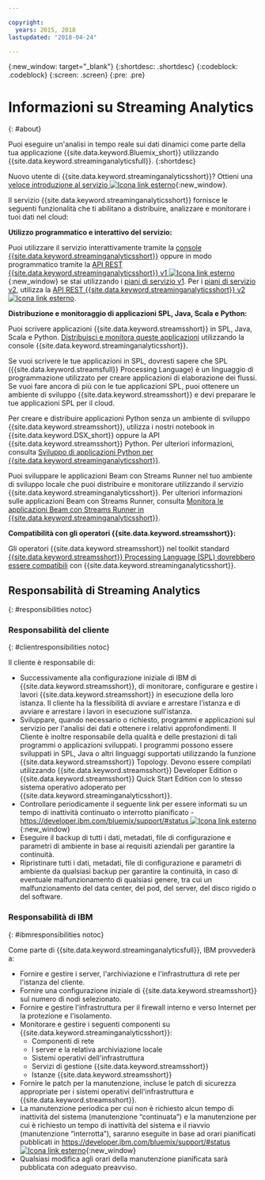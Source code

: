 ```yaml
---

copyright:
  years: 2015, 2018
lastupdated: "2018-04-24"

---
```


<!-- Attribute definitions -->
{:new_window: target="_blank"}
{:shortdesc: .shortdesc}
{:codeblock: .codeblock}
{:screen: .screen}
{:pre: .pre}

# Informazioni su Streaming Analytics
{: #about}

Puoi eseguire un'analisi in tempo reale sui dati dinamici come parte della tua applicazione {{site.data.keyword.Bluemix_short}} utilizzando
			{{site.data.keyword.streaminganalyticsfull}}.
{:shortdesc}

Nuovo utente di {{site.data.keyword.streaminganalyticsshort}}? Ottieni una [veloce introduzione al servizio ![Icona link esterno](../../icons/launch-glyph.svg "Icona link esterno")](https://developer.ibm.com/streamsdev/docs/streaming-analytics-now-available-bluemix-2/){:new_window}.

Il servizio {{site.data.keyword.streaminganalyticsshort}}
fornisce le seguenti funzionalità che ti abilitano a distribuire, analizzare e monitorare i tuoi dati
nel cloud:

**Utilizzo programmatico e interattivo del servizio:**

Puoi utilizzare il servizio interattivamente tramite la [console {{site.data.keyword.streaminganalyticsshort}}](/docs/services/StreamingAnalytics/c_streams_console.html) oppure in modo programmatico tramite la [API REST {{site.data.keyword.streaminganalyticsshort}} v1 ![Icona link esterno](../../icons/launch-glyph.svg "Icona link esterno")](https://console.bluemix.net/apidocs/220){:new_window} se stai utilizzando i [piani di servizio v1](/docs/services/StreamingAnalytics/service_plans.html). Per i [piani di servizio v2](/docs/services/StreamingAnalytics/service_plans.html), utilizza la [API REST {{site.data.keyword.streaminganalyticsshort}} v2 ![Icona link esterno](../../icons/launch-glyph.svg "Icona link esterno")](https://console.bluemix.net/apidocs/1939).

**Distribuzione e monitoraggio di applicazioni SPL, Java, Scala e Python:**

Puoi scrivere applicazioni {{site.data.keyword.streamsshort}} in SPL, Java, Scala e Python. [Distribuisci e monitora queste applicazioni](/docs/services/StreamingAnalytics/t_deploytocloud.html) utilizzando la console {{site.data.keyword.streaminganalyticsshort}}.

Se vuoi scrivere le tue applicazioni in SPL, dovresti sapere che SPL ({{site.data.keyword.streamsfull}} Processing Language) è un linguaggio di programmazione utilizzato per creare applicazioni di elaborazione dei flussi. Se vuoi fare ancora di più con le tue applicazioni SPL, puoi ottenere un ambiente di sviluppo {{site.data.keyword.streamsshort}} e devi preparare le tue applicazioni SPL per il cloud.

Per creare e distribuire applicazioni Python senza un ambiente di sviluppo {{site.data.keyword.streamsshort}}, utilizza i nostri notebook in {{site.data.keyword.DSX_short}} oppure la API {{site.data.keyword.streamsshort}} Python. Per ulteriori informazioni, consulta [Sviluppo di applicazioni Python per {{site.data.keyword.streaminganalyticsshort}}](/docs/services/StreamingAnalytics/t_develop_apps_python.html).

Puoi sviluppare le applicazioni Beam con Streams Runner nel tuo ambiente di sviluppo locale che puoi distribuire e monitorare utilizzando il servizio {{site.data.keyword.streaminganalyticsshort}}. Per ulteriori informazioni sulle applicazioni Beam con Streams Runner, consulta [Monitora le applicazioni Beam con Streams Runner in {{site.data.keyword.streaminganalyticsshort}}](docs/services/StreamingAnalytics/gs_beamrunner.html).


**Compatibilità con gli operatori {{site.data.keyword.streamsshort}}:**

Gli operatori {{site.data.keyword.streamsshort}} nel toolkit standard [{{site.data.keyword.streamsshort}} Processing Language (SPL) dovrebbero essere compatibili](/docs/services/StreamingAnalytics/compatible_toolkits.html) con {{site.data.keyword.streaminganalyticsshort}}.

## Responsabilità di Streaming Analytics
{: #responsibilities notoc}

### Responsabilità del cliente
{: #clientresponsibilities notoc}

Il cliente è responsabile di:

* Successivamente alla configurazione iniziale di IBM di {{site.data.keyword.streamsshort}}, di monitorare, configurare e gestire
i lavori {{site.data.keyword.streamsshort}} in esecuzione della loro istanza. Il cliente ha la flessibilità di avviare e arrestare l'istanza e di avviare e arrestare i lavori in esecuzione
sull'istanza.
* Sviluppare, quando necessario o richiesto, programmi e applicazioni sul servizio per l'analisi dei dati
e ottenere i relativi approfondimenti. Il Cliente è inoltre responsabile della qualità e delle prestazioni
di tali programmi o applicazioni sviluppati. I programmi possono essere sviluppati in SPL, Java o altri linguaggi
supportati utilizzando la funzione {{site.data.keyword.streamsshort}}
Topology. Devono essere compilati utilizzando {{site.data.keyword.streamsshort}} Developer Edition o {{site.data.keyword.streamsshort}} Quick Start Edition con lo stesso sistema operativo adoperato per {{site.data.keyword.streaminganalyticsshort}}.
* Controllare periodicamente il seguente link per essere informati su un tempo di inattività continuato o interrotto pianificato - [https://developer.ibm.com/bluemix/support/#status ![Icona link esterno](../../icons/launch-glyph.svg "Icona link esterno")](https://developer.ibm.com/bluemix/support/#status){:new_window}  
* Eseguire il backup di tutti i dati, metadati, file di configurazione e parametri di ambiente in base ai requisiti
aziendali per garantire la continuità.
* Ripristinare tutti i dati, metadati, file di configurazione e parametri di ambiente da qualsiasi backup
per garantire la continuità, in caso di eventuale malfunzionamento di qualsiasi genere, tra cui
un malfunzionamento del data center, del pod, del server, del disco rigido o del software.

### Responsabilità di IBM
{: #ibmresponsibilities notoc}

Come parte di {{site.data.keyword.streaminganalyticsfull}}, IBM provvederà a:

* Fornire e gestire i server, l'archiviazione e l'infrastruttura di rete per l'istanza del cliente.
* Fornire una configurazione iniziale di {{site.data.keyword.streamsshort}} sul numero di nodi selezionato.
* Fornire e gestire l'infrastruttura per il firewall interno e verso Internet per la protezione e
l'isolamento.
* Monitorare e gestire i seguenti componenti su {{site.data.keyword.streaminganalyticsshort}}:
	* Componenti di rete
	* I server e la relativa archiviazione locale
	* Sistemi operativi dell'infrastruttura
	* Servizi di gestione {{site.data.keyword.streamsshort}}
	* Istanze {{site.data.keyword.streamsshort}}
* Fornire le patch per la manutenzione, incluse le patch di sicurezza appropriate per i sistemi
operativi dell'infrastruttura e {{site.data.keyword.streamsshort}}.
* La manutenzione periodica per cui non è richiesto alcun tempo di inattività del sistema (manutenzione “continuata”) e la manutenzione per cui è richiesto un tempo di inattività del sistema e il riavvio (manutenzione “interrotta”), saranno eseguite in base ad orari pianificati pubblicati in [https://developer.ibm.com/bluemix/support/#status ![Icona link esterno](../../icons/launch-glyph.svg "Icona link esterno")](https://developer.ibm.com/bluemix/support/#status){:new_window}
* Qualsiasi modifica agli orari della manutenzione pianificata sarà pubblicata con adeguato preavviso.
